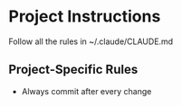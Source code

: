 # Project Instructions

Follow all the rules in ~/.claude/CLAUDE.md

## Project-Specific Rules
- Always commit after every change